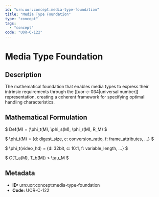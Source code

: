 ```yaml
---
id: "urn:uor:concept:media-type-foundation"
title: "Media Type Foundation"
type: "concept"
tags:
  - "concept"
code: "UOR-C-122"
---
```


# Media Type Foundation

## Description

The mathematical foundation that enables media types to express their intrinsic requirements through the [[uor-c-034|universal number]] representation, creating a coherent framework for specifying optimal handling characteristics.

## Mathematical Formulation

$
Def(M) = (\phi_t(M), \phi_s(M), \phi_r(M), R_M)
$

$
\phi_t(M) = \{d: digest\_size, c: conversion\_ratio, f: frame\_attributes, ...\}
$

$
\phi_t(video\_hd) = \{d: 32bit, c: 10:1, f: variable\_length, ...\}
$

$
C(T_a(M), T_b(M)) > \tau_M
$

## Metadata

- **ID:** urn:uor:concept:media-type-foundation
- **Code:** UOR-C-122
